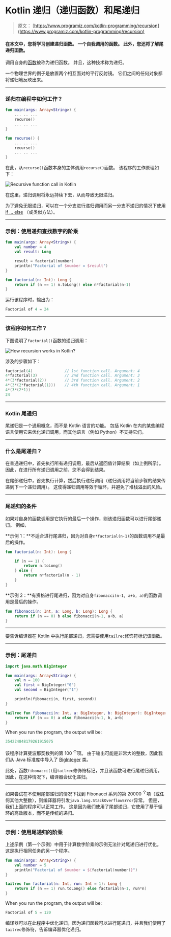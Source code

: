 # Kotlin 递归（递归函数）和尾递归

> 原文： [https://www.programiz.com/kotlin-programming/recursion](https://www.programiz.com/kotlin-programming/recursion)

#### 在本文中，您将学习创建递归函数。 一个自我调用的函数。 此外，您还将了解尾递归函数。

调用自身的[函数](/kotlin-programming/functions)被称为递归函数。 并且，这种技术称为递归。

一个物理世界的例子是放置两个相互面对的平行反射镜。 它们之间的任何对象都将递归地反映出来。

* * *

### 递归在编程中如何工作？

```kt
fun main(args: Array<String>) {
    ... .. ...
    recurse()
    ... .. ...
}

fun recurse() {
    ... .. ...
    recurse()
    ... .. ...
}

```

在此，从`recurse()`函数本身的主体调用`recurse()`函数。 该程序的工作原理如下：

![Recursive function call in Kotlin](img/b79425d0309140aaa1e3d0633f6bd099.png)

在这里，递归调用将永远持续下去，从而导致无限递归。

为了避免无限递归，可以在一个分支进行递归调用而另一分支不递归的情况下使用 [if ... else](/kotlin-programming/if-expression "C++ if...else") （或类似方法）。

* * *

### 示例：使用递归查找数字的阶乘

```kt
fun main(args: Array<String>) {
    val number = 4
    val result: Long

    result = factorial(number)
    println("Factorial of $number = $result")
}

fun factorial(n: Int): Long {
    return if (n == 1) n.toLong() else n*factorial(n-1)
}
```

运行该程序时，输出为：

```kt
Factorial of 4 = 24
```

* * *

### 该程序如何工作？

下图说明了`factorial()`函数的递归调用：

![How recursion works in Kotlin?](img/2b73a47df6582a10159450e9cebc8134.png)

涉及的步骤如下：

```kt
factorial(4)              // 1st function call. Argument: 4
4*factorial(3)            // 2nd function call. Argument: 3
4*(3*factorial(2))        // 3rd function call. Argument: 2
4*(3*(2*factorial(1)))    // 4th function call. Argument: 1 
4*(3*(2*1))                 
24

```

* * *

### Kotlin 尾递归

尾递归是一个通用概念，而不是 Kotlin 语言的功能。 包括 Kotlin 在内的某些编程语言使用它来优化递归调用，而其他语言（例如 Python）不支持它们。

* * *

### 什么是尾递归？

在普通递归中，首先执行所有递归调用，最后从返回值计算结果（如上例所示）。 因此，在进行所有递归调用之前，您不会得到结果。

在尾部递归中，首先执行计算，然后执行递归调用（递归调用将当前步骤的结果传递到下一个递归调用）。 这使得递归调用等效于循环，并避免了堆栈溢出的风险。

* * *

### 尾递归的条件

如果对自身的函数调用是它执行的最后一个操作，则该递归函数可以进行尾部递归。 例如，

**示例 1：**不适合进行尾递归，因为对自身`n*factorial(n-1)`的函数调用不是最后的操作。

```kt
fun factorial(n: Int): Long {

    if (n == 1) {
        return n.toLong()
    } else {
        return n*factorial(n - 1)     
    }
}
```

**示例 2：**有资格进行尾递归，因为对自身`fibonacci(n-1, a+b, a)`的函数调用是最后的操作。

```kt
fun fibonacci(n: Int, a: Long, b: Long): Long {
    return if (n == 0) b else fibonacci(n-1, a+b, a)
}

```

* * *

要告诉编译器在 Kotlin 中执行尾部递归，您需要使用`tailrec`修饰符标记该函数。

* * *

### 示例：尾递归

```kt
import java.math.BigInteger

fun main(args: Array<String>) {
    val n = 100
    val first = BigInteger("0")
    val second = BigInteger("1")

    println(fibonacci(n, first, second))
}

tailrec fun fibonacci(n: Int, a: BigInteger, b: BigInteger): BigInteger {
    return if (n == 0) a else fibonacci(n-1, b, a+b)
}
```

When you run the program, the output will be:

```kt
354224848179261915075
```

该程序计算斐波那契数列的第 100 <sup>个</sup>项。 由于输出可能是非常大的整数，因此我们从 Java 标准库中导入了 [BigInteger](https://docs.oracle.com/javase/7/docs/api/java/math/BigInteger.html) 类。

此处，函数`fibonacci()`用`tailrec`修饰符标记，并且该函数可进行尾递归调用。 因此，在这种情况下，编译器会优化递归。

* * *

如果尝试在不使用尾部递归的情况下找到 Fibonacci 系列的第 20000 <sup>个</sup>项（或任何其他大整数），则编译器将引发`java.lang.StackOverflowError`异常。 但是，我们上面的程序可以正常工作。 这是因为我们使用了尾部递归，它使用了基于循环的高效版本，而不是传统的递归。

* * *

### 示例：使用尾递归的阶乘

上述示例（第一个示例）中用于计算数字阶乘的示例无法针对尾递归进行优化。 这是执行相同任务的另一个程序。

```kt
fun main(args: Array<String>) {
    val number = 5
    println("Factorial of $number = ${factorial(number)}")
}

tailrec fun factorial(n: Int, run: Int = 1): Long {
    return if (n == 1) run.toLong() else factorial(n-1, run*n)
}

```

When you run the program, the output will be:

```kt
Factorial of 5 = 120
```

编译器可以在此程序中优化递归，因为递归函数可以进行尾递归，并且我们使用了`tailrec`修饰符，告诉编译器优化递归。